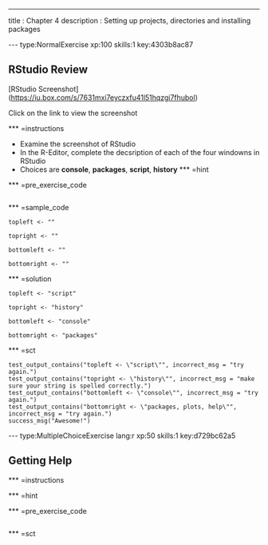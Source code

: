 ---
title       : Chapter 4
description : Setting up projects, directories and installing packages



--- type:NormalExercise xp:100 skills:1 key:4303b8ac87
## RStudio Review
[RStudio Screenshot] (https://iu.box.com/s/7631mxi7eyczxfu41l51hqzgi7fhubol)

Click on the link to view the screenshot

*** =instructions
- Examine the screenshot of RStudio
- In the R-Editor, complete the decsription of each of the four windowns in RStudio
- Choices are **console**, **packages**, **script**, **history** 
*** =hint


*** =pre_exercise_code
```{r}

```

*** =sample_code
```{r}
topleft <- ""

topright <- ""

bottomleft <- ""

bottomright <- ""
```

*** =solution
```{r}
topleft <- "script"

topright <- "history"

bottomleft <- "console"

bottomright <- "packages"
```

*** =sct
```{r}
test_output_contains("topleft <- \"script\"", incorrect_msg = "try again.")
test_output_contains("topright <- \"history\"", incorrect_msg = "make sure your string is spelled correctly.")
test_output_contains("bottomleft <- \"console\"", incorrect_msg = "try again.")
test_output_contains("bottomright <- \"packages, plots, help\"", incorrect_msg = "try again.")
success_msg("Awesome!")
```


--- type:MultipleChoiceExercise lang:r xp:50 skills:1 key:d729bc62a5
## Getting Help


*** =instructions

*** =hint

*** =pre_exercise_code
```{r}

```

*** =sct
```{r}

```
